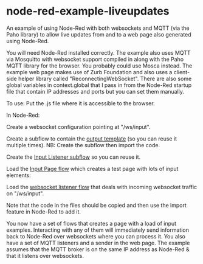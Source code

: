 # node-red-example-liveupdates
An example of using Node-Red with both websockets and MQTT (via the Paho library) to allow live updates 
from and to a web page also generated using Node-Red.

You will need Node-Red installed correctly. The example also uses MQTT via Mosquitto with websocket support
compiled in along with the Paho MQTT library for the browser. You probably could use Mosca instead. The example web page makes use of Zurb Foundation and also uses a client-side helper library called "ReconnectingWebSocket". There are also some global variables in context.global that I pass in from the Node-Red startup file that contain IP addresses and ports but you can set them manually.

To use:
Put the .js file where it is accessible to the browser. 

In Node-Red:

Create a websocket configuration pointing at "/ws/input".

Create a subflow to contain the [output template](Master%20Page%20Subflow.md) (so you can reuse it multiple times). NB: Create the subflow then import the code.

Create the [Input Listener subflow](Input%20Listener%20Subflow.md) so you can reuse it.

Load the [Input Page flow](Test%20Page%20Flow.md) which creates a test page with lots of input elements:

Load the [websocket listener flow](Websocket%20Listener%20Flow.md) that deals with incoming websocket traffic on "/ws/input".

Note that the code in the files should be copied and then use the import feature in Node-Red to add it.

You now have a set of flows that creates a page with a load of input examples. Interacting with any of them will immediately send information back to Node-Red over websockets where you can process it. You also have a set of MQTT listeners and a sender in the web page. The example assumes that the MQTT broker is on the same IP address as Node-Red & that it listens over websockets.
